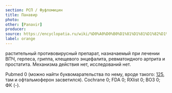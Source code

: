 ```yaml
---
section: РСП / Фуфломицин
title: Панавир
photo:
other: [Panavir]
producer:
source: https://encyclopatia.ru/wiki/%D0%A0%D0%B0%D1%81%D1%81%D1%82%D1%80%D0%B5%D0%BB%D1%8C%D0%BD%D1%8B%D0%B9_%D1%81%D0%BF%D0%B8%D1%81%D0%BE%D0%BA_%D0%BF%D1%80%D0%B5%D0%BF%D0%B0%D1%80%D0%B0%D1%82%D0%BE%D0%B2
label: orange
---
```


растительный противовирусный препарат, назначаемый при лечении ВПЧ, герпеса, гриппа, клещевого энцефалита, ревматоидного артрита и простатита. Механизма действия нет, исследований нет.

Pubmed 0 (можно найти буквомарательства по нему, вроде такого: [125](http://www.ncbi.nlm.nih.gov/pubmed/26310012), там и офтальмоферон засветился). Cochrane 0; FDA 0; RXlist 0; ВОЗ 0; ФК (-).
